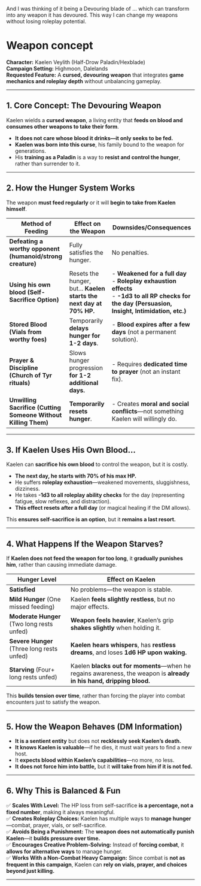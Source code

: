 And I was thinking of it being a Devouring blade of ... which can transform into any weapon it has devoured. This way I can change my weapons without losing roleplay potential.














# Weapon concept
**Character:** Kaelen Veylith (Half-Drow Paladin/Hexblade)  
**Campaign Setting:** Highmoon, Dalelands  
**Requested Feature:** A **cursed, devouring weapon** that integrates **game mechanics and roleplay depth** without unbalancing gameplay.  

---

## **1. Core Concept: The Devouring Weapon**
Kaelen wields a **cursed weapon**, a living entity that **feeds on blood and consumes other weapons to take their form**.  
- **It does not care whose blood it drinks—it only seeks to be fed.**  
- **Kaelen was born into this curse**, his family bound to the weapon for generations.  
- His **training as a Paladin** is a way to **resist and control the hunger**, rather than surrender to it.  

---

## **2. How the Hunger System Works**
The weapon **must feed regularly** or it will **begin to take from Kaelen himself**.  

| **Method of Feeding** | **Effect on the Weapon** | **Downsides/Consequences** |
|------------------|------------------|------------------|
| **Defeating a worthy opponent (humanoid/strong creature)** | Fully satisfies the hunger. | No penalties. |
| **Using his own blood (Self-Sacrifice Option)** | Resets the hunger, but... **Kaelen starts the next day at 70% HP.** | - **Weakened for a full day** <br> - **Roleplay exhaustion effects** <br> - **-1d3 to all RP checks for the day (Persuasion, Insight, Intimidation, etc.)** |
| **Stored Blood (Vials from worthy foes)** | Temporarily **delays hunger for 1-2 days**. | - **Blood expires after a few days** (not a permanent solution). |
| **Prayer & Discipline (Church of Tyr rituals)** | Slows hunger progression **for 1-2 additional days.** | - Requires **dedicated time to prayer** (not an instant fix). |
| **Unwilling Sacrifice (Cutting Someone Without Killing Them)** | **Temporarily resets hunger**. | - Creates **moral and social conflicts**—not something Kaelen will willingly do. |

---

## **3. If Kaelen Uses His Own Blood…**
Kaelen can **sacrifice his own blood** to control the weapon, but it is costly.  

- **The next day, he starts with 70% of his max HP.**  
- He suffers **roleplay exhaustion**—weakened movements, sluggishness, dizziness.  
- He takes **-1d3 to all roleplay ability checks** for the day (representing fatigue, slow reflexes, and distraction).  
- **This effect resets after a full day** (or magical healing if the DM allows).  

This **ensures self-sacrifice is an option**, but it **remains a last resort.**  

---

## **4. What Happens If the Weapon Starves?**
If **Kaelen does not feed the weapon for too long**, it **gradually punishes him**, rather than causing immediate damage.  

| **Hunger Level**  | **Effect on Kaelen** |
|------------------|------------------|
| **Satisfied**  | No problems—the weapon is stable. |
| **Mild Hunger** (One missed feeding) | Kaelen **feels slightly restless**, but no major effects. |
| **Moderate Hunger** (Two long rests unfed) | **Weapon feels heavier**, Kaelen’s grip **shakes slightly** when holding it. |
| **Severe Hunger** (Three long rests unfed) | **Kaelen hears whispers**, has **restless dreams**, and loses **1d6 HP upon waking.** |
| **Starving** (Four+ long rests unfed) | Kaelen **blacks out for moments**—when he regains awareness, the weapon is **already in his hand, dripping blood.** |

This **builds tension over time**, rather than forcing the player into combat encounters just to satisfy the weapon.

---

## **5. How the Weapon Behaves (DM Information)**
- **It is a sentient entity** but does not **recklessly seek Kaelen’s death.**  
- **It knows Kaelen is valuable**—if he dies, it must wait years to find a new host.  
- It **expects blood within Kaelen’s capabilities**—no more, no less.  
- **It does not force him into battle,** but it **will take from him if it is not fed.**  

---

## **6. Why This is Balanced & Fun**
✅ **Scales With Level:** The HP loss from self-sacrifice **is a percentage, not a fixed number**, making it always meaningful.  
✅ **Creates Roleplay Choices:** Kaelen has multiple ways to **manage hunger**—combat, prayer, vials, or self-sacrifice.  
✅ **Avoids Being a Punishment:** The **weapon does not automatically punish Kaelen**—it **builds pressure over time.**  
✅ **Encourages Creative Problem-Solving:** Instead of **forcing combat**, it **allows for alternative ways** to manage hunger.  
✅ **Works With a Non-Combat Heavy Campaign:** Since combat is **not as frequent in this campaign**, Kaelen can **rely on vials, prayer, and choices beyond just killing.**  

---
